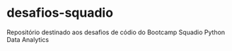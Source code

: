 # desafios-squadio
Repositório destinado aos desafios de códio do Bootcamp Squadio Python Data Analytics
